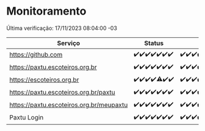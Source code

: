 # Monitoramento

Última verificação: 17/11/2023 08:04:00 -03

|Serviço|Status|Últimas 24h|
|---|---|---|
|https://github.com|<span title="2023-11-10: OK=24">✔️</span><span title="2023-11-11: OK=24">✔️</span><span title="2023-11-12: OK=24">✔️</span><span title="2023-11-13: OK=24">✔️</span><span title="2023-11-14: OK=24">✔️</span><span title="2023-11-15: OK=24">✔️</span><span title="2023-11-16: OK=11">✔️</span>|<span title="16/11/2023 08:04:00 -03 : 200">✔️</span><span title="16/11/2023 09:11:00 -03 : 200">✔️</span><span title="16/11/2023 10:09:00 -03 : 200">✔️</span><span title="16/11/2023 11:06:00 -03 : 200">✔️</span><span title="16/11/2023 12:06:00 -03 : 200">✔️</span><span title="16/11/2023 13:08:00 -03 : 200">✔️</span><span title="16/11/2023 14:05:00 -03 : 200">✔️</span><span title="16/11/2023 15:08:00 -03 : 200">✔️</span><span title="16/11/2023 16:02:00 -03 : 200">✔️</span><span title="16/11/2023 17:06:00 -03 : 200">✔️</span><span title="16/11/2023 18:05:00 -03 : 200">✔️</span><span title="16/11/2023 19:05:00 -03 : 200">✔️</span><span title="16/11/2023 20:04:00 -03 : 200">✔️</span><span title="16/11/2023 21:30:00 -03 : 200">✔️</span><span title="16/11/2023 22:46:00 -03 : 200">✔️</span><span title="16/11/2023 23:20:00 -03 : 200">✔️</span><span title="17/11/2023 00:07:00 -03 : 200">✔️</span><span title="17/11/2023 01:07:00 -03 : 200">✔️</span><span title="17/11/2023 02:06:00 -03 : 200">✔️</span><span title="17/11/2023 03:08:00 -03 : 200">✔️</span><span title="17/11/2023 04:05:00 -03 : 200">✔️</span><span title="17/11/2023 05:08:00 -03 : 200">✔️</span><span title="17/11/2023 06:06:00 -03 : 200">✔️</span><span title="17/11/2023 07:06:00 -03 : 200">✔️</span><span title="17/11/2023 08:04:00 -03 : 200">✔️</span>|
|https://paxtu.escoteiros.org.br|<span title="2023-11-10: OK=24">✔️</span><span title="2023-11-11: OK=24">✔️</span><span title="2023-11-12: OK=24">✔️</span><span title="2023-11-13: OK=24">✔️</span><span title="2023-11-14: OK=24">✔️</span><span title="2023-11-15: OK=24">✔️</span><span title="2023-11-16: OK=11">✔️</span>|<span title="16/11/2023 08:04:00 -03 : 200">✔️</span><span title="16/11/2023 09:11:00 -03 : 200">✔️</span><span title="16/11/2023 10:09:00 -03 : 200">✔️</span><span title="16/11/2023 11:06:00 -03 : 200">✔️</span><span title="16/11/2023 12:06:00 -03 : 200">✔️</span><span title="16/11/2023 13:08:00 -03 : 200">✔️</span><span title="16/11/2023 14:05:00 -03 : 200">✔️</span><span title="16/11/2023 15:08:00 -03 : 200">✔️</span><span title="16/11/2023 16:02:00 -03 : 200">✔️</span><span title="16/11/2023 17:06:00 -03 : 200">✔️</span><span title="16/11/2023 18:05:00 -03 : 200">✔️</span><span title="16/11/2023 19:05:00 -03 : 200">✔️</span><span title="16/11/2023 20:04:00 -03 : 200">✔️</span><span title="16/11/2023 21:30:00 -03 : 200">✔️</span><span title="16/11/2023 22:46:00 -03 : 200">✔️</span><span title="16/11/2023 23:20:00 -03 : 200">✔️</span><span title="17/11/2023 00:07:00 -03 : 200">✔️</span><span title="17/11/2023 01:07:00 -03 : 200">✔️</span><span title="17/11/2023 02:06:00 -03 : 200">✔️</span><span title="17/11/2023 03:08:00 -03 : 200">✔️</span><span title="17/11/2023 04:05:00 -03 : 200">✔️</span><span title="17/11/2023 05:08:00 -03 : 200">✔️</span><span title="17/11/2023 06:06:00 -03 : 200">✔️</span><span title="17/11/2023 07:06:00 -03 : 200">✔️</span><span title="17/11/2023 08:04:00 -03 : 200">✔️</span>|
|https://escoteiros.org.br|<span title="2023-11-10: OK=24">✔️</span><span title="2023-11-11: OK=24">✔️</span><span title="2023-11-12: OK=24">✔️</span><span title="2023-11-13: OK=24">✔️</span><span title="2023-11-14: OK=23, Falhas=1">⚠️</span><span title="2023-11-15: OK=24">✔️</span><span title="2023-11-16: OK=11">✔️</span>|<span title="16/11/2023 08:04:00 -03 : 200">✔️</span><span title="16/11/2023 09:11:00 -03 : 200">✔️</span><span title="16/11/2023 10:09:00 -03 : 200">✔️</span><span title="16/11/2023 11:06:00 -03 : 200">✔️</span><span title="16/11/2023 12:06:00 -03 : 200">✔️</span><span title="16/11/2023 13:08:00 -03 : 200">✔️</span><span title="16/11/2023 14:05:00 -03 : 200">✔️</span><span title="16/11/2023 15:08:00 -03 : 200">✔️</span><span title="16/11/2023 16:02:00 -03 : 200">✔️</span><span title="16/11/2023 17:06:00 -03 : 200">✔️</span><span title="16/11/2023 18:05:00 -03 : 200">✔️</span><span title="16/11/2023 19:05:00 -03 : 200">✔️</span><span title="16/11/2023 20:04:00 -03 : 200">✔️</span><span title="16/11/2023 21:30:00 -03 : 200">✔️</span><span title="16/11/2023 22:46:00 -03 : 200">✔️</span><span title="16/11/2023 23:20:00 -03 : 200">✔️</span><span title="17/11/2023 00:07:00 -03 : 200">✔️</span><span title="17/11/2023 01:07:00 -03 : 200">✔️</span><span title="17/11/2023 02:06:00 -03 : 200">✔️</span><span title="17/11/2023 03:08:00 -03 : 200">✔️</span><span title="17/11/2023 04:05:00 -03 : 200">✔️</span><span title="17/11/2023 05:08:00 -03 : 200">✔️</span><span title="17/11/2023 06:06:00 -03 : 200">✔️</span><span title="17/11/2023 07:06:00 -03 : 200">✔️</span><span title="17/11/2023 08:04:00 -03 : 200">✔️</span>|
|https://paxtu.escoteiros.org.br/paxtu|<span title="2023-11-10: OK=24">✔️</span><span title="2023-11-11: OK=24">✔️</span><span title="2023-11-12: OK=24">✔️</span><span title="2023-11-13: OK=24">✔️</span><span title="2023-11-14: OK=24">✔️</span><span title="2023-11-15: OK=24">✔️</span><span title="2023-11-16: OK=11">✔️</span>|<span title="16/11/2023 08:04:00 -03 : 200">✔️</span><span title="16/11/2023 09:11:00 -03 : 200">✔️</span><span title="16/11/2023 10:09:00 -03 : 200">✔️</span><span title="16/11/2023 11:06:00 -03 : 200">✔️</span><span title="16/11/2023 12:06:00 -03 : 200">✔️</span><span title="16/11/2023 13:08:00 -03 : 200">✔️</span><span title="16/11/2023 14:05:00 -03 : 200">✔️</span><span title="16/11/2023 15:08:00 -03 : 200">✔️</span><span title="16/11/2023 16:02:00 -03 : 200">✔️</span><span title="16/11/2023 17:06:00 -03 : 200">✔️</span><span title="16/11/2023 18:05:00 -03 : 200">✔️</span><span title="16/11/2023 19:05:00 -03 : 200">✔️</span><span title="16/11/2023 20:04:00 -03 : 200">✔️</span><span title="16/11/2023 21:30:00 -03 : 200">✔️</span><span title="16/11/2023 22:46:00 -03 : 200">✔️</span><span title="16/11/2023 23:20:00 -03 : 200">✔️</span><span title="17/11/2023 00:07:00 -03 : 200">✔️</span><span title="17/11/2023 01:07:00 -03 : 200">✔️</span><span title="17/11/2023 02:06:00 -03 : 200">✔️</span><span title="17/11/2023 03:08:00 -03 : 200">✔️</span><span title="17/11/2023 04:05:00 -03 : 200">✔️</span><span title="17/11/2023 05:08:00 -03 : 200">✔️</span><span title="17/11/2023 06:06:00 -03 : 200">✔️</span><span title="17/11/2023 07:06:00 -03 : 200">✔️</span><span title="17/11/2023 08:04:00 -03 : 200">✔️</span>|
|https://paxtu.escoteiros.org.br/meupaxtu|<span title="2023-11-10: OK=24">✔️</span><span title="2023-11-11: OK=24">✔️</span><span title="2023-11-12: OK=24">✔️</span><span title="2023-11-13: OK=24">✔️</span><span title="2023-11-14: OK=24">✔️</span><span title="2023-11-15: OK=24">✔️</span><span title="2023-11-16: OK=11">✔️</span>|<span title="16/11/2023 08:04:00 -03 : 200">✔️</span><span title="16/11/2023 09:11:00 -03 : 200">✔️</span><span title="16/11/2023 10:09:00 -03 : 200">✔️</span><span title="16/11/2023 11:06:00 -03 : 200">✔️</span><span title="16/11/2023 12:06:00 -03 : 200">✔️</span><span title="16/11/2023 13:08:00 -03 : 200">✔️</span><span title="16/11/2023 14:05:00 -03 : 200">✔️</span><span title="16/11/2023 15:08:00 -03 : 200">✔️</span><span title="16/11/2023 16:02:00 -03 : 200">✔️</span><span title="16/11/2023 17:06:00 -03 : 200">✔️</span><span title="16/11/2023 18:05:00 -03 : 200">✔️</span><span title="16/11/2023 19:05:00 -03 : 200">✔️</span><span title="16/11/2023 20:04:00 -03 : 200">✔️</span><span title="16/11/2023 21:30:00 -03 : 200">✔️</span><span title="16/11/2023 22:46:00 -03 : 200">✔️</span><span title="16/11/2023 23:20:00 -03 : 200">✔️</span><span title="17/11/2023 00:07:00 -03 : 200">✔️</span><span title="17/11/2023 01:07:00 -03 : 200">✔️</span><span title="17/11/2023 02:06:00 -03 : 200">✔️</span><span title="17/11/2023 03:08:00 -03 : 200">✔️</span><span title="17/11/2023 04:05:00 -03 : 200">✔️</span><span title="17/11/2023 05:08:00 -03 : 200">✔️</span><span title="17/11/2023 06:06:00 -03 : 200">✔️</span><span title="17/11/2023 07:06:00 -03 : 200">✔️</span><span title="17/11/2023 08:04:00 -03 : 200">✔️</span>|
|Paxtu Login|<span title="2023-11-10: OK=24">✔️</span><span title="2023-11-11: OK=24">✔️</span><span title="2023-11-12: OK=24">✔️</span><span title="2023-11-13: OK=24">✔️</span><span title="2023-11-14: OK=24">✔️</span><span title="2023-11-15: OK=24">✔️</span><span title="2023-11-16: OK=11">✔️</span>|<span title="16/11/2023 08:04:00 -03 : 200">✔️</span><span title="16/11/2023 09:11:00 -03 : 200">✔️</span><span title="16/11/2023 10:09:00 -03 : 200">✔️</span><span title="16/11/2023 11:06:00 -03 : 200">✔️</span><span title="16/11/2023 12:06:00 -03 : 200">✔️</span><span title="16/11/2023 13:08:00 -03 : 200">✔️</span><span title="16/11/2023 14:05:00 -03 : 200">✔️</span><span title="16/11/2023 15:08:00 -03 : 200">✔️</span><span title="16/11/2023 16:02:00 -03 : 200">✔️</span><span title="16/11/2023 17:06:00 -03 : 200">✔️</span><span title="16/11/2023 18:05:00 -03 : 200">✔️</span><span title="16/11/2023 19:05:00 -03 : 200">✔️</span><span title="16/11/2023 20:04:00 -03 : 200">✔️</span><span title="16/11/2023 21:30:00 -03 : 200">✔️</span><span title="16/11/2023 22:46:00 -03 : 200">✔️</span><span title="16/11/2023 23:20:00 -03 : 200">✔️</span><span title="17/11/2023 00:07:00 -03 : 200">✔️</span><span title="17/11/2023 01:07:00 -03 : 200">✔️</span><span title="17/11/2023 02:06:00 -03 : 200">✔️</span><span title="17/11/2023 03:08:00 -03 : 200">✔️</span><span title="17/11/2023 04:05:00 -03 : 200">✔️</span><span title="17/11/2023 05:08:00 -03 : 200">✔️</span><span title="17/11/2023 06:06:00 -03 : 200">✔️</span><span title="17/11/2023 07:06:00 -03 : 200">✔️</span><span title="17/11/2023 08:04:00 -03 : 200">✔️</span>|
